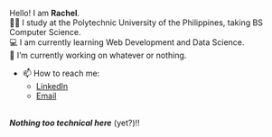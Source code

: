 Hello! I am **Rachel**.
<br>
🐱‍🏍 I study at the Polytechnic University of the Philippines, taking BS Computer Science. 
<br>
💻 I am currently learning Web Development and Data Science.
<br>
🔭 I’m currently working on whatever or nothing.
<br>
- 📫 How to reach me:
  - [LinkedIn](https://www.linkedin.com/in/rachel-anne-cilon/) <br>
  - [Email](mailto:rachelannecilon@gmail.com) 
<br><br>


***Nothing too technical here*** (yet?)!!

<!-- https://github.com/anuraghazra/github-readme-stats -->
<!--
| ![rachelannec's GitHub Stats](https://github-readme-stats.vercel.app/api?username=rachelannec&show_icons=true&theme=transparent) | ![Top Langs](https://github-readme-stats.vercel.app//api/top-langs/?username=rachelannec&layout=compact&theme=transparent) |
|----------|-----------|
-->

<!-- <strong>CURRENTLY UNDER CONSTRUCTION</strong> -->
<!-- https://github.com/natemoo-re/natemoo-re/blob/master/spotify-setup-guide.md -->












<!--
**rachelannec/rachelannec** is a ✨ _special_ ✨ repository because its `README.md` (this file) appears on your GitHub profile.


Here are some ideas to get you started:

- 🔭 I’m currently working on ...
- 🌱 I’m currently learning ...
- 👯 I’m looking to collaborate on ...
- 🤔 I’m looking for help with ...
- 💬 Ask me about ...
- 📫 How to reach me: ...
- 😄 Pronouns: ...
- ⚡ Fun fact: ...
-->
